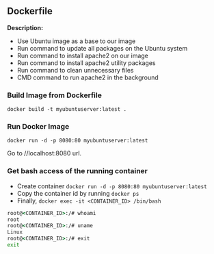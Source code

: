 ## Dockerfile

**Description:**

- Use Ubuntu image as a base to our image
- Run command to update all packages on the Ubuntu system
- Run command to install apache2 on our image
- Run command to install apache2 utility packages
- Run command to clean unnecessary files
- CMD command to run apache2 in the background

### Build Image from Dockerfile
`docker build -t myubuntuserver:latest .`

### Run Docker Image
`docker run -d -p 8080:80 myubuntuserver:latest`

Go to //localhost:8080 url.

### Get bash access of the running container
- Create container `docker run -d -p 8080:80 myubuntuserver:latest`
- Copy the container id by running `docker ps`
- Finally, `docker exec -it <CONTAINER_ID> /bin/bash`
```cmd
root@<CONTAINER_ID>:/# whoami
root
root@<CONTAINER_ID>:/# uname
Linux
root@<CONTAINER_ID>:/# exit
exit
```
